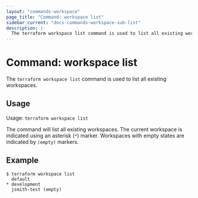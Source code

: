 ```yaml
---
layout: "commands-workspace"
page_title: "Command: workspace list"
sidebar_current: "docs-commands-workspace-sub-list"
description: |-
  The terraform workspace list command is used to list all existing workspaces.
---
```


# Command: workspace list

The `terraform workspace list` command is used to list all existing workspaces.

## Usage

Usage: `terraform workspace list`

The command will list all existing workspaces. The current workspace is
indicated using an asterisk (`*`) marker. Workspaces with empty states
are indicated by `(empty)` markers. 

## Example

```
$ terraform workspace list
  default
* development
  jsmith-test (empty)
```
